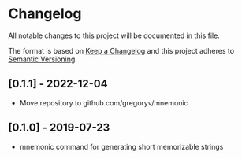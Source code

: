 # Changelog

All notable changes to this project will be documented in this file.

The format is based on [Keep a Changelog](http://keepachangelog.com/en/1.0.0/)
and this project adheres to [Semantic Versioning](http://semver.org/spec/v2.0.0.html).

## [0.1.1] - 2022-12-04

- Move repository to github.com/gregoryv/mnemonic

## [0.1.0] - 2019-07-23

- mnemonic command for generating short memorizable strings
